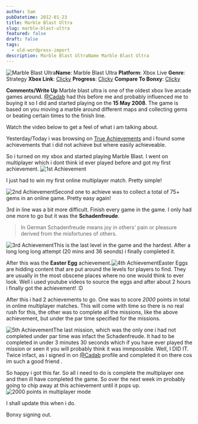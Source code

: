 ```yaml
---
author: Sam
pubDatetime: 2012-01-23
title: Marble Blast Ultra
slug: marble-blast-ultra
featured: false
draft: false
tags:
  - old-wordpress-import
description: Marble Blast UltraName Marble Blast Ultra
---
```


![Marble Blast Ultra](https://blog.bonxy.net/wp-content/uploads/2012/01/Marble-Blast-Ultra.jpg)**Name**: Marble Blast Ultra
**Platform**: Xbox Live
**Genre**: Strategy
**Xbox Link**: [Clicky](http://marketplace.xbox.com/en-GB/Title/1480656855)
**Progress**: [Clicky](http://www.trueachievements.com/Marble-Blast-Ultra-xbox-360.htm?gamerid=332095)
**Compare To Bonxy**: [Clicky](https://live.xbox.com/en-GB/Activity/Details?titleId=1480656855&compareTo=Bonxy)

**Comments/Write Up**
Marble blast ultra is one of the oldest xbox live arcade games around. [@Cadab](http://imjam.es) had this before me and probably influenced me to buying it so I did and started playing on the **15 May 2008**. The game is based on you moving a marble around different maps and collecting gems or beating certain times to the finish line.

Watch the video below to get a feel of what i am talking about.

Yesterday/Today i was browsing on [True Achievements](http://trueachievements.com/Bonxy) and i found some achievements that i did not achieve but where easily achieveable. 

So i turned on my xbox and started playing Marble Blast. I went on multiplayer which i dont think id ever played before and got my first achievement.
![1st Achievement](http://cl.ly/2V2T2D1L202J3a3D3l2S/Image%202012-01-23%20at%2011.14.00%20PM.png)

I just had to win my first online multiplayer match. Pretty simple!

![2nd Achievement](http://cl.ly/2L2F0F091d3z1i2r0O0N/Image%202012-01-23%20at%2010.50.51%20PM.png)Second one to achieve was to collect a total of 75+ gems in an online game. Pretty easy again!

3rd in line was a bit more difficult. Finish every game in the game. I only had one more to go but it was the **Schadenfreude**.

> In German Schadenfreude means joy in others' pain or pleasure derived from the misfortunes of others.

![3rd Achievement](http://cl.ly/222f2z2y2n0o3R3C0Z0v/Image%202012-01-23%20at%2010.52.21%20PM.png)This is the last level in the game and the hardest. After a long long long attempt (20 mins and 36 seonds) i finally completed it.

After this was the **Easter Egg** achievement.![4th Achievement](http://cl.ly/3s303B3R191v291d0H1p/Image%202012-01-23%20at%2010.59.12%20PM.png)Easter Eggs are hidding content that are put around the levels for players to find. They are usually in the most obscene places where no one would think to ever look. Well i used youtube videos to source the eggs and after about 2 hours i finally got the achievement! :D

After this i had 2 achievements to go. One was to score *2000* points in total in online multiplayer matches. This will come with time so there is no real rush for this, the other was to complete all the missions, like the above achievement, but under the par time specified for the missions. 

![5th Achievement](http://cl.ly/2K1v09103k2i0M0I1s04/Image%202012-01-23%20at%2011.06.46%20PM.png)The last mission, which was the only one i had not completed under par time was infact the Schadenfreude. It had to be completed in under 3 minutes 30 seconds which if you have ever played the mission or seen it you will probably think it was immpossible. Well, I DID IT. Twice infact, as i signed in on [@Cadab](http://imjam.es) profile and completed it on there cos im such a good friend . 

So happy i got this far. So all i need to do is complete the multiplayer one and then ill have completed the game. So over the next week im probably going to chip away at this achievement until it pops up.![2000 points in multiplayer mode](http://cl.ly/1f0l1S0s0p3i1g351s2p/Image%202012-01-23%20at%2011.18.30%20PM.png) 

I shall update this when i do. 

Bonxy signing out.